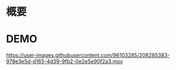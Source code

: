 # 概要

# DEMO

https://user-images.githubusercontent.com/96103285/208285383-978e3e5d-d165-4d39-9fb2-0e2e5e90f2a3.mov